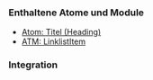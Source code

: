 ### Enthaltene Atome und Module
* [Atom: Titel (Heading)](../../atoms/headings/headings.html)
* [ATM: LinklistItem](../../atoms/linklist_item/linklist_item.html)


### Integration


